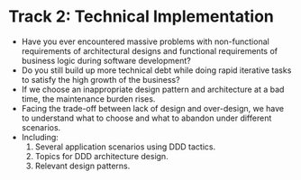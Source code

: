 # Track 2: Technical Implementation

- Have you ever encountered massive problems with non-functional requirements of architectural designs and functional requirements of business logic during software development?
- Do you still build up more technical debt while doing rapid iterative tasks to satisfy the high growth of the business?
- If we choose an inappropriate design pattern and architecture at a bad time, the maintenance burden rises.
- Facing the trade-off between lack of design and over-design, we have to understand what to choose and what to abandon under different scenarios.
- Including:
  1. Several application scenarios using DDD tactics.
  2. Topics for DDD architecture design.
  3. Relevant design patterns.
